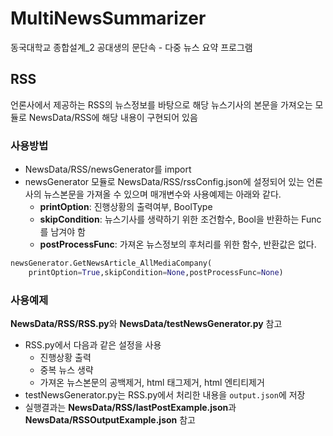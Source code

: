 # MultiNewsSummarizer
동국대학교 종합설계_2 공대생의 문단속 - 다중 뉴스 요약 프로그램

## RSS
언론사에서 제공하는 RSS의 뉴스정보를 바탕으로 해당 뉴스기사의 본문을 가져오는 모듈로 NewsData/RSS에 해당 내용이 구현되어 있음

### 사용방법
* NewsData/RSS/newsGenerator를 import
* newsGenerator 모듈로 NewsData/RSS/rssConfig.json에 설정되어 있는 언론사의 뉴스본문을 가져올 수 있으며 매개변수와 사용예제는 아래와 같다.
  * **printOption**: 진행상황의 출력여부, BoolType
  * **skipCondition**: 뉴스기사를 생략하기 위한 조건함수, Bool을 반환하는 Func를 남겨야 함
  * **postProcessFunc**: 가져온 뉴스정보의 후처리를 위한 함수, 반환값은 없다.
```python
newsGenerator.GetNewsArticle_AllMediaCompany(
    printOption=True,skipCondition=None,postProcessFunc=None)
```

### 사용예제
**NewsData/RSS/RSS.py**와 **NewsData/testNewsGenerator.py** 참고
- RSS.py에서 다음과 같은 설정을 사용
  - 진행상황 출력
  - 중복 뉴스 생략
  - 가져온 뉴스본문의 공백제거, html 태그제거, html 엔티티제거
- testNewsGenerator.py는 RSS.py에서 처리한 내용을 `output.json`에 저장
- 실행결과는 **NewsData/RSS/lastPostExample.json**과 **NewsData/RSSOutputExample.json** 참고
